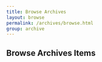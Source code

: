 ```yaml
---
title: Browse Archives 
layout: browse
permalink: /archives/browse.html
group: archive
---
```


## Browse Archives Items

